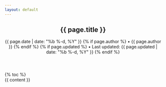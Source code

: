 ```yaml
---
layout: default
---
```

<article class="post">
  <header class="post-header">
    <h1 class="post-title">{{ page.title }}</h1>
    <p class="post-meta">
        <time datetime="{{ page.date | date_to_xmlschema }}" itemprop="datePublished">{{ page.date | date: "%b %-d, %Y" }}</time>
        {% if page.author %}
           • <span itemprop="author" itemscope itemtype="https://schema.org/Person"><span itemprop="name">{{ page.author }}</span></span>
        {% endif %}
        {% if page.updated %}
           • Last updated: <time datetime="{{ page.updated | date_to_xmlschema }}" itemprop="dateUpdated">{{ page.updated | date: "%b %-d, %Y" }}</time>
        {% endif %}
    </p>
  </header>

  <div id="table-of-contents">
    {% toc %}
  </div>
  <div class="post-content">
    {{ content }}
  </div>

</article>
